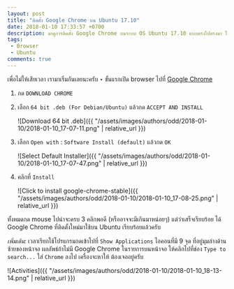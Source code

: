 ```yaml
---
layout: post
title: "ติดตั้ง Google Chrome บน Ubuntu 17.10"
date: 2018-01-10 17:33:57 +0700
description: มาดูการติดตั้ง Google Chrome บนระบบ OS Ubuntu 17.10 แบบตรงไปตรงมา ใช้ GUI คลิก ‣ คลิก ‣ คลิก ไป 3 ครั้งได้ครับ แล้วก็เสร็จเรียบร้อย :)
tags:
 - Browser
 - Ubuntu
comments: true
---
```

เพื่อไม่ให้เสียเวลา เรามาเริ่มกันเลยนะครับ ‣ ขั้นแรกเปิด browser ไปที่ [Google Chrome](https://www.google.com/chrome/browser/desktop/index.html)

1. กด `DOWNLOAD CHROME`
2. เลือก `64 bit .deb (For Debian/Ubuntu)` แล้วกด `ACCEPT AND INSTALL`

    ![Download 64 bit .deb]({{ "/assets/images/authors/odd/2018-01-10/2018-01-10_17-07-11.png" | relative_url }})

3. เลือก `Open with` : `Software Install (default)` แล้วกด `OK`

    ![Select Default Installer]({{ "/assets/images/authors/odd/2018-01-10/2018-01-10_17-07-47.png" | relative_url }})

4. คลิกที่ `Install`

    ![Click to install google-chrome-stable]({{ "/assets/images/authors/odd/2018-01-10/2018-01-10_17-08-25.png" | relative_url }})

ทั้งหมดกด mouse ไปน่าจะครบ 3 คลิกพอดี (หรืออาจจะมีเกินมาหน่อยๆ) แต่ว่าเสร็จเรียบร้อย ได้ Google Chrome ที่ติดตั้งใหม่มาใช้บน Ubuntu เรียบร้อยแล้วครับ

*เพิ่มเติม:* เวลาเรียกใช้โปรแกรมกดเข้าไปที่ `Show Applications` ไอคอนที่มี 9 จุด ที่อยู่มุมล่างด้านซ้ายของหน้าจอ ผลลัพธ์ถ้าไม่มี Google Chrome ในรายการบนหน้าจอ ให้คลิกไปที่ช่อง `Type to search...` ใส่ `Chrome` ลงไป เครื่องจะหาให้ ต้องเจออยู่ครับ

![Activities]({{ "/assets/images/authors/odd/2018-01-10/2018-01-10_18-13-14.png" | relative_url }})

